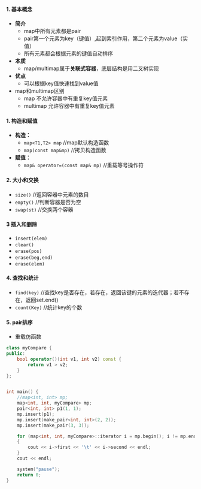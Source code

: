 <!--
 * @Author: 15868707168@163.com 15868707168@163.com
 * @Date: 2023-03-31 11:00:27
 * @LastEditors: 15868707168@163.com 15868707168@163.com
 * @LastEditTime: 2023-03-31 11:24:08
 * @FilePath: \CPlusPlusLessons\STL\容器\8.map_multimap.md
 * @Description: 这是默认设置,请设置`customMade`, 打开koroFileHeader查看配置 进行设置: https://github.com/OBKoro1/koro1FileHeader/wiki/%E9%85%8D%E7%BD%AE
-->
#### 1. 基本概念
+ **简介**
  + map中所有元素都是pair
  + pair第一个元素为key（键值）,起到索引作用，第二个元素为value（实值）
  + 所有元素都会根据元素的键值自动排序
+ **本质**
  + map/multimap属于**关联式容器**，底层结构是用二叉树实现
+ **优点**
  + 可以根据key值快速找到value值
+ map和multimap区别
  + map 不允许容器中有重复key值元素
  + multimap 允许容器中有重复key值元素

#### 1. 构造和赋值
+ **构造：**
  + `map<T1,T2> map` //map默认构造函数
  + `map(const map&mp)` //拷贝构造函数   
+ **赋值：**
  + `map& operator=(const map& mp)` //重载等号操作符

#### 2. 大小和交换
+ `size()` //返回容器中元素的数目
+ `empty()` //判断容器是否为空
+ `swap(st)` //交换两个容器


#### 3 插入和删除
+ `insert(elem)`
+ `clear()`
+ `erase(pos)`
+ `erase(beg,end)`
+ `erase(elem)`

#### 4. 查找和统计
+ `find(key)` //查找key是否存在，若存在，返回该键的元素的迭代器；若不存在，返回set.end()
+ `count(Key)` //统计key的个数
  
#### 5. pair排序
+ 重载仿函数


```C++
class myCompare {
public:
	bool operator()(int v1, int v2) const {
		return v1 > v2;
	}
};


int main() {
	//map<int, int> mp;
	map<int, int, myCompare> mp;
	pair<int, int> p1(1, 1);
	mp.insert(p1);
	mp.insert(make_pair<int, int>(2, 2));
	mp.insert(make_pair(3, 3));

	for (map<int, int, myCompare>::iterator i = mp.begin(); i != mp.end(); i++)
	{
		cout << i->first << '\t' << i->second << endl;
	}
	cout << endl;

	system("pause");
	return 0;
}
```